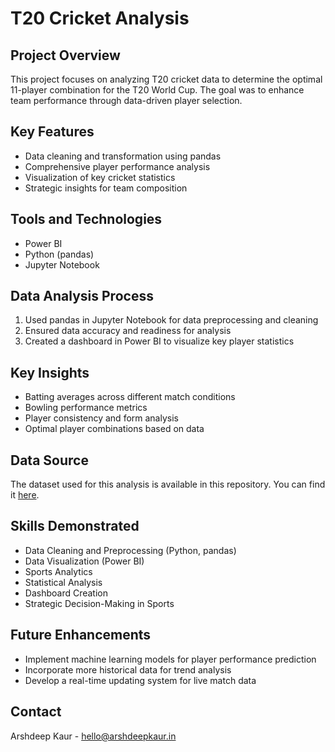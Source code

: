 # T20 Cricket Analysis

## Project Overview
This project focuses on analyzing T20 cricket data to determine the optimal 11-player combination for the T20 World Cup. The goal was to enhance team performance through data-driven player selection.

## Key Features
- Data cleaning and transformation using pandas
- Comprehensive player performance analysis
- Visualization of key cricket statistics
- Strategic insights for team composition

## Tools and Technologies
- Power BI
- Python (pandas)
- Jupyter Notebook

## Data Analysis Process
1. Used pandas in Jupyter Notebook for data preprocessing and cleaning
2. Ensured data accuracy and readiness for analysis
3. Created a dashboard in Power BI to visualize key player statistics

## Key Insights
- Batting averages across different match conditions
- Bowling performance metrics
- Player consistency and form analysis
- Optimal player combinations based on data

## Data Source
The dataset used for this analysis is available in this repository. You can find it [here](https://github.com/wadehrarsh/Cricket-Analysis).

## Skills Demonstrated
- Data Cleaning and Preprocessing (Python, pandas)
- Data Visualization (Power BI)
- Sports Analytics
- Statistical Analysis
- Dashboard Creation
- Strategic Decision-Making in Sports

## Future Enhancements
- Implement machine learning models for player performance prediction
- Incorporate more historical data for trend analysis
- Develop a real-time updating system for live match data

## Contact
Arshdeep Kaur - hello@arshdeepkaur.in

